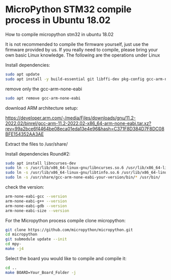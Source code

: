 # MicroPython STM32 compile process in Ubuntu 18.02

How to compile micropython stm32 in ubuntu 18.02 

It is not recommended to compile the firmware yourself, just use the firmware provided by us. If you really need to compile, please bring your own basic Linux knowledge. The following are the operations under Linux

Install dependencies:
``` sh
sudo apt update
sudo apt install -y build-essential git libffi-dev pkg-config gcc-arm-none-eabi binutils-arm-none-eabi libnewlib-arm-none-eabi python3
```
remove only the gcc-arm-none-eabi
``` sh
sudo apt remove gcc-arm-none-eabi
```
download ARM architecture setup:

https://developer.arm.com/-/media/Files/downloads/gnu/11.2-2022.02/binrel/gcc-arm-11.2-2022.02-x86_64-arm-none-eabi.tar.xz?rev=99a2bce6f4464be08eca01eda13e4e96&hash=C371F8D384D7F8DC08BFE154352AA3AE

Extract the files to /usr/share/

Install dependencies Round#2:
``` sh
sudo apt install libncurses-dev
sudo ln -s /usr/lib/x86_64-linux-gnu/libncurses.so.6 /usr/lib/x86_64-linux-gnu/libncurses.so.5
sudo ln -s /usr/lib/x86_64-linux-gnu/libtinfo.so.6 /usr/lib/x86_64-linux-gnu/libtinfo.so.5
sudo ln -s /usr/share/gcc-arm-none-eabi-your-version/bin/* /usr/bin/
```
check the version:
``` sh
arm-none-eabi-gcc --version
arm-none-eabi-g++ --version
arm-none-eabi-gdb --version
arm-none-eabi-size --version
```
For the Micropython process compile 
clone micropython:
``` sh
git clone https://github.com/micropython/micropython.git
cd micropython
git submodule update --init
cd mpy-
make -j4
```
Select the board you would like to compile and compile it:

``` sh
cd ..
make BOARD=Your_Board_Folder -j
```
